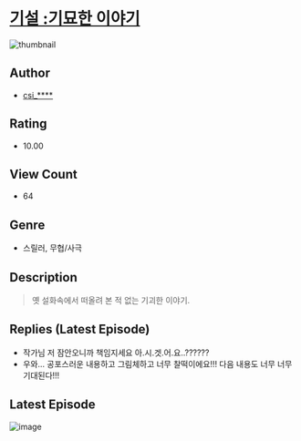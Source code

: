 # [기설 :기묘한 이야기](https://comic.naver.com/challenge/list?titleId=810166)
![thumbnail](https://image-comic.pstatic.net/user_contents_data/challenge_comic/2023/05/23/upload_4051328052942484067_480x623.jpeg)

## Author
- [csi_****](https://comic.naver.com/artistTitle?id=366815)

## Rating
- 10.00

## View Count
- 64

## Genre
- 스릴러, 무협/사극

## Description
> 옛 설화속에서 떠올려 본 적 없는 기괴한 이야기.

## Replies (Latest Episode)
- 작가님 저 잠안오니까 책임지세요 아.시.겟.어.요..??????
- 우와... 공포스러운 내용하고 그림체하고 너무 찰떡이에요!!! 다음 내용도 너무 너무 기대된다!!!

## Latest Episode
![image](https://image-comic.pstatic.net/user_contents_data/challenge_comic/2023/05/23/366815/upload_7147600969884395109.jpeg)
